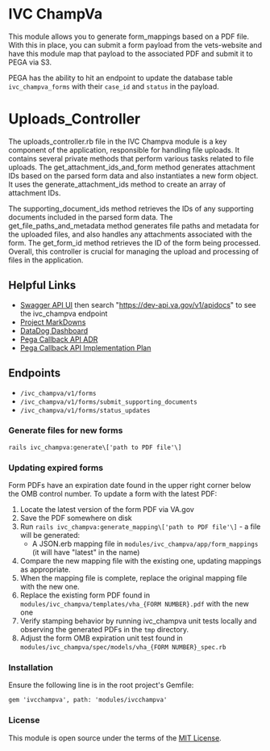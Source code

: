 # IVC ChampVa
This module allows you to generate form_mappings based on a PDF file.
With this in place, you can submit a form payload from the vets-website
and have this module map that payload to the associated PDF and submit it
to PEGA via S3.

PEGA has the ability to hit an endpoint to update the database table `ivc_champva_forms`
with their `case_id` and `status` in the payload.

# Uploads_Controller
The uploads_controller.rb file in the IVC Champva module is a key component of the application, responsible for handling file uploads. It contains several private methods that perform various tasks related to file uploads. The get_attachment_ids_and_form method generates attachment IDs based on the parsed form data and also instantiates a new form object. It uses the generate_attachment_ids method to create an array of attachment IDs.

The supporting_document_ids method retrieves the IDs of any supporting documents included in the parsed form data. The get_file_paths_and_metadata method generates file paths and metadata for the uploaded files, and also handles any attachments associated with the form. The get_form_id method retrieves the ID of the form being processed. Overall, this controller is crucial for managing the upload and processing of files in the application.

## Helpful Links
- [Swagger API UI](https://department-of-veterans-affairs.github.io/va-digital-services-platform-docs/api-reference/) then search "https://dev-api.va.gov/v1/apidocs" to see the ivc_champva endpoint
- [Project MarkDowns](https://github.com/department-of-veterans-affairs/va.gov-team/tree/master/products/health-care/champva)
- [DataDog Dashboard](https://vagov.ddog-gov.com/dashboard/zsa-453-at7/ivc-champva-forms)
- [Pega Callback API ADR](https://github.com/department-of-veterans-affairs/va.gov-team/blob/master/products/health-care/champva/ADR-callback-api-to-receive-status-from-pega.md)
- [Pega Callback API Implementation Plan](https://github.com/department-of-veterans-affairs/va.gov-team/blob/master/products/health-care/champva/callback-api-technical-spec.md)

## Endpoints
- `/ivc_champva/v1/forms`
- `/ivc_champva/v1/forms/submit_supporting_documents`
- `/ivc_champva/v1/forms/status_updates`


### Generate files for new forms
`rails ivc_champva:generate\['path to PDF file'\]`

### Updating expired forms
Form PDFs have an expiration date found in the upper right corner below the OMB control number.
To update a form with the latest PDF:
1. Locate the latest version of the form PDF via VA.gov
2. Save the PDF somewhere on disk
3. Run `rails ivc_champva:generate_mapping\['path to PDF file'\]` - a file will be generated:
    - A JSON.erb mapping file in `modules/ivc_champva/app/form_mappings` (it will have "latest" in the name)
4. Compare the new mapping file with the existing one, updating mappings as appropriate.
5. When the mapping file is complete, replace the original mapping file with the new one. 
6. Replace the existing form PDF found in `modules/ivc_champva/templates/vha_{FORM NUMBER}.pdf` with the new one
7. Verify stamping behavior by running ivc_champva unit tests locally and observing the generated PDFs in the `tmp` directory.
8. Adjust the form OMB expiration unit test found in `modules/ivc_champva/spec/models/vha_{FORM NUMBER}_spec.rb`

### Installation
Ensure the following line is in the root project's Gemfile:

  `gem 'ivcchampva', path: 'modules/ivcchampva'`

### License
This module is open source under the terms of the [MIT License](https://opensource.org/licenses/MIT).
